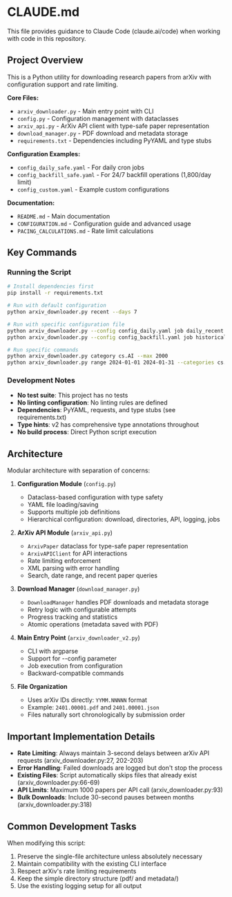 # CLAUDE.md

This file provides guidance to Claude Code (claude.ai/code) when working with code in this repository.

## Project Overview

This is a Python utility for downloading research papers from arXiv with configuration support and rate limiting.

**Core Files:**

- `arxiv_downloader.py` - Main entry point with CLI
- `config.py` - Configuration management with dataclasses
- `arxiv_api.py` - ArXiv API client with type-safe paper representation
- `download_manager.py` - PDF download and metadata storage
- `requirements.txt` - Dependencies including PyYAML and type stubs

**Configuration Examples:**

- `config_daily_safe.yaml` - For daily cron jobs
- `config_backfill_safe.yaml` - For 24/7 backfill operations (1,800/day limit)
- `config_custom.yaml` - Example custom configurations

**Documentation:**

- `README.md` - Main documentation
- `CONFIGURATION.md` - Configuration guide and advanced usage
- `PACING_CALCULATIONS.md` - Rate limit calculations

## Key Commands

### Running the Script

```bash
# Install dependencies first
pip install -r requirements.txt

# Run with default configuration
python arxiv_downloader.py recent --days 7

# Run with specific configuration file
python arxiv_downloader.py --config config_daily.yaml job daily_recent
python arxiv_downloader.py --config config_backfill.yaml job historical_backfill

# Run specific commands
python arxiv_downloader.py category cs.AI --max 2000
python arxiv_downloader.py range 2024-01-01 2024-01-31 --categories cs.AI cs.LG
```

### Development Notes

- **No test suite**: This project has no tests
- **No linting configuration**: No linting rules are defined  
- **Dependencies**: PyYAML, requests, and type stubs (see requirements.txt)
- **Type hints**: v2 has comprehensive type annotations throughout
- **No build process**: Direct Python script execution

## Architecture

Modular architecture with separation of concerns:

1. **Configuration Module** (`config.py`)
   - Dataclass-based configuration with type safety
   - YAML file loading/saving
   - Supports multiple job definitions
   - Hierarchical configuration: download, directories, API, logging, jobs

2. **ArXiv API Module** (`arxiv_api.py`)
   - `ArxivPaper` dataclass for type-safe paper representation
   - `ArxivAPIClient` for API interactions
   - Rate limiting enforcement
   - XML parsing with error handling
   - Search, date range, and recent paper queries

3. **Download Manager** (`download_manager.py`)
   - `DownloadManager` handles PDF downloads and metadata storage
   - Retry logic with configurable attempts
   - Progress tracking and statistics
   - Atomic operations (metadata saved with PDF)

4. **Main Entry Point** (`arxiv_downloader_v2.py`)
   - CLI with argparse
   - Support for --config parameter
   - Job execution from configuration
   - Backward-compatible commands

5. **File Organization**
   - Uses arXiv IDs directly: `YYMM.NNNNN` format
   - Example: `2401.00001.pdf` and `2401.00001.json`
   - Files naturally sort chronologically by submission order

## Important Implementation Details

- **Rate Limiting**: Always maintain 3-second delays between arXiv API requests (arxiv_downloader.py:27, 202-203)
- **Error Handling**: Failed downloads are logged but don't stop the process
- **Existing Files**: Script automatically skips files that already exist (arxiv_downloader.py:66-69)
- **API Limits**: Maximum 1000 papers per API call (arxiv_downloader.py:93)
- **Bulk Downloads**: Include 30-second pauses between months (arxiv_downloader.py:318)

## Common Development Tasks

When modifying this script:

1. Preserve the single-file architecture unless absolutely necessary
2. Maintain compatibility with the existing CLI interface
3. Respect arXiv's rate limiting requirements
4. Keep the simple directory structure (pdf/ and metadata/)
5. Use the existing logging setup for all output
